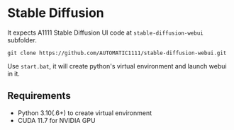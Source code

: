 # Stable Diffusion

It expects A1111 Stable Diffusion UI code at `stable-diffusion-webui` subfolder.

`git clone https://github.com/AUTOMATIC1111/stable-diffusion-webui.git`

Use `start.bat`, it will create python's virtual environment and launch webui in it.


## Requirements

* Python 3.10(.6+) to create virtual environment
* CUDA 11.7 for NVIDIA GPU
